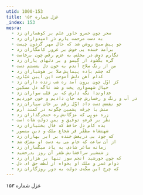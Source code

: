 ```yaml
---
utid: 1000-153
title: غزل شماره ۱۵۳
_index: 153
mesra:
  - سحر چون خسرو خاور علم بر کوهساران زد
  - به دست مرحمت یارم دَرِ امیدواران زد
  - چو پیش صبح روشن شد که حال مهر گردون چیست
  - برآمد خنده یی خوش بر غرور کامگاران زد
  - نگارم دوش در مجلس به عزم رقص چون برخاست
  - گره بگشود از گیسو و بر دلهای یاران زد
  - من از رنگ صلاح آندم به خون دل بشستم دست
  - که چشم باده پیمایش صلا بر هوشیاران زد
  - کدام آهن دلش آموخت این آیین عیّاری
  - کز اوّل چون برون آمد ره شب زنده داران زد
  - خیال شهسواری پخت و شد ناگه دل مسکین
  - خداوندا نگه دارش که بر قلب سواران زد
  - در آب و رنگ و رخسارش چه جان دادیم و خون خوردیم
  - چو نقشش دست داد اوّل رقم بر جان سپاران زد
  - منش با خِرقه پشمین چگونه در کمند آرم
  - زره مویی که مژگانش ره خنجرگذاران زد
  - نظر بر قُرعهِ توفیق و یمن دولتِ شاه است
  - بده کام دل حافظ که فال بختیاران زد
  - شهنشاه مظفّر فر شجاع ملک و دین منصور
  - که جود بی دریغش خنده بر ابر بهاران زد
  - از آن ساعت که جام می به دست او مشرّف شد
  - زمانه ساغر شادی به یاد میگساران زد
  - ز شمشیر سرافشانش ظفر آن روز بدرخشید
  - که چون خورشید انجم سوز تنها بر هزاران زد
  - دوام عمر و ملک او بخواه از لطف حق ای دل
  - که چرخ این سکّه‌ی دولت به دور روزگاران زد
---
```

غزل شماره ۱۵۳
